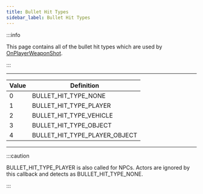 ```yaml
---
title: Bullet Hit Types
sidebar_label: Bullet Hit Types
---
```


:::info

This page contains all of the bullet hit types which are used by [OnPlayerWeaponShot](../callbacks/OnPlayerWeaponShot).

:::

---

| Value | Definition                    |
| ----- | ----------------------------- |
| 0     | BULLET_HIT_TYPE_NONE          |
| 1     | BULLET_HIT_TYPE_PLAYER        |
| 2     | BULLET_HIT_TYPE_VEHICLE       |
| 3     | BULLET_HIT_TYPE_OBJECT        |
| 4     | BULLET_HIT_TYPE_PLAYER_OBJECT |

---

:::caution

BULLET_HIT_TYPE_PLAYER is also called for NPCs. Actors are ignored by this callback and detects as BULLET_HIT_TYPE_NONE.

:::
